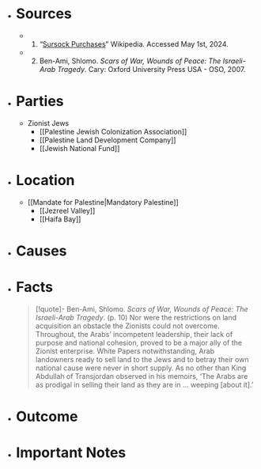 - # Sources
  - 1. “[Sursock Purchases](https://en.m.wikipedia.org/wiki/Sursock_Purchases)” Wikipedia. Accessed May 1st, 2024.
  - 2. Ben-Ami, Shlomo. *Scars of War, Wounds of Peace: The Israeli-Arab Tragedy*. Cary: Oxford University Press USA - OSO, 2007.
- # Parties
  - Zionist Jews
    - [[Palestine Jewish Colonization Association]]
    - [[Palestine Land Development Company]]
    - [[Jewish National Fund]]
- # Location
  - [[Mandate for Palestine|Mandatory Palestine]]
    - [[Jezreel Valley]]
    - [[Haifa Bay]]
- # Causes
- # Facts
  
  >[!quote]- Ben-Ami, Shlomo. *Scars of War, Wounds of Peace: The Israeli-Arab Tragedy*. (p. 10)
  >Nor were the restrictions on land acquisition an obstacle the Zionists could not overcome. Throughout, the Arabs’ incompetent leadership, their lack of purpose and national cohesion, proved to be a major ally of the Zionist enterprise. White Papers notwithstanding, Arab landowners ready to sell land to the Jews and to betray their own national cause were never in short supply. As no other than King Abdullah of Transjordan observed in his memoirs, ‘The Arabs are as prodigal in selling their land as they are in … weeping \[about it\].’
- # Outcome
- # Important Notes
#